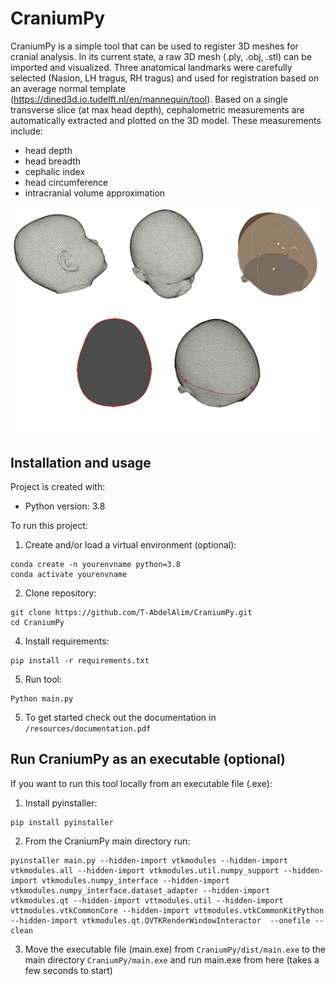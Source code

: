 # CraniumPy
CraniumPy is a simple tool that can be used to register 3D meshes for cranial analysis. In its current state, a raw 3D mesh (.ply, .obj, .stl) can be imported and visualized. Three anatomical landmarks were carefully selected (Nasion, LH tragus, RH tragus) and used for registration based on an average normal template (https://dined3d.io.tudelft.nl/en/mannequin/tool). 
Based on a single transverse slice (at max head depth), cephalometric measurements are automatically extracted and plotted on the 3D model. These measurements include:
- head depth
- head breadth
- cephalic index
- head circumference
- intracranial volume approximation

![Reconstruction](resources/CraniumPy_info.png)


## Installation and usage
Project is created with:
* Python version: 3.8

To run this project:
1. Create and/or load a virtual environment (optional):
```
conda create -n yourenvname python=3.8
conda activate yourenvname
```
2. Clone repository:
```
git clone https://github.com/T-AbdelAlim/CraniumPy.git
cd CraniumPy
```
4. Install requirements:
```
pip install -r requirements.txt
```

5. Run tool:
```
Python main.py
```

5. To get started check out the documentation in  ```/resources/documentation.pdf```

## Run CraniumPy as an executable (optional)
If you want to run this tool locally from an executable file (.exe):

1. Install pyinstaller:
```
pip install pyinstaller
```

2. From the CraniumPy main directory run:
```
pyinstaller main.py --hidden-import vtkmodules --hidden-import vtkmodules.all --hidden-import vtkmodules.util.numpy_support --hidden-import vtkmodules.numpy_interface --hidden-import vtkmodules.numpy_interface.dataset_adapter --hidden-import vtkmodules.qt --hidden-import vttmodules.util --hidden-import vttmodules.vtkCommonCore --hidden-import vttmodules.vtkCommonKitPython --hidden-import vtkmodules.qt.QVTKRenderWindowInteractor  --onefile --clean
```

3. Move the executable file (main.exe) from ```CraniumPy/dist/main.exe``` to the main directory ```CraniumPy/main.exe``` and run main.exe from here (takes a few seconds to start)

